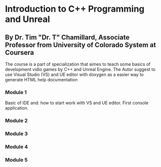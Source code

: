 # Introduction to C++ Programming and Unreal

## By Dr. Tim "Dr. T" Chamillard, Associate Professor from  University of Colorado System at Coursera

The course is a part of specialization that aimes to teach some basics of development vidio games by C++ and Unreal Engine. The Autor suggest to use Visual Studio (VS) and UE editor with doxygen as a easier way to generate HTML help documentation

### Module 1


Basic of IDE and: how to start work with VS and UE editor. First console application. 

### Module 2


### Module 3


### Module 4


### Module 5